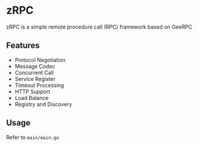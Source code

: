 # zRPC
zRPC is a simple remote procedure call (RPC) framework based on GeeRPC

## Features

- Protocol Negotiation
- Message Codec
- Concurrent Call
- Service Register
- Timeout Processing
- HTTP Support
- Load Balance
- Registry and Discovery

## Usage
Refer to `main/main.go`
